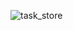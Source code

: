 ![task_store](https://github.com/vproyaev/specialist_go2/assets/73171654/98ebeb85-0c0c-4336-b53d-70b1c20c835f)
